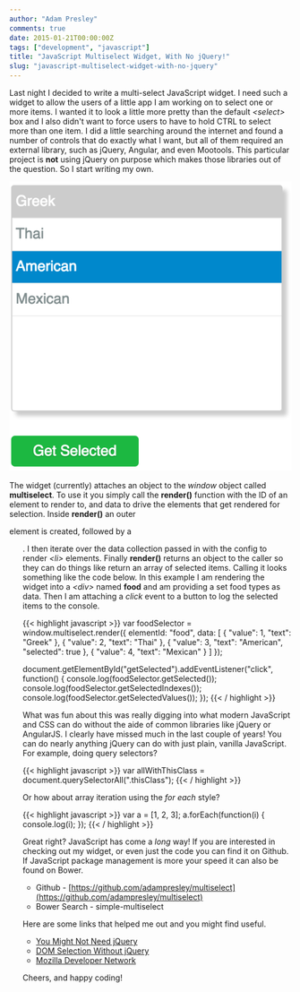 ```yaml
---
author: "Adam Presley"
comments: true
date: 2015-01-21T00:00:00Z
tags: ["development", "javascript"]
title: "JavaScript Multiselect Widget, With No jQuery!"
slug: "javascript-multiselect-widget-with-no-jquery"
---
```


Last night I decided to write a multi-select JavaScript widget. I need such a widget to allow the users of a little app I am working on to select one or more items. I wanted it to look a little more pretty than the default *&lt;select&gt;* box and I also didn't want to force users to have to hold CTRL to select more than one item. I did a little searching around the internet and found a number of controls that do exactly what I want, but all of them required an external library, such as jQuery, Angular, and even Mootools. This particular project is **not** using jQuery on purpose which makes those libraries out of the question. So I start writing my own.

![Screenshot](/assets/adampresley/images/posts/multiselect-1.png)

<!-- excerpt -->

The widget (currently) attaches an object to the *window* object called **multiselect**. To use it you simply call the **render()** function with the ID of an element to render to, and data to drive the elements that get rendered for selection. Inside **render()** an outer *<div>* element is created, followed by a *<ul>*. I then iterate over the data collection passed in with the config to render *&lt;li&gt;* elements. Finally **render()** returns an object to the caller so they can do things like return an array of selected items. Calling it looks something like the code below. In this example I am rendering the widget into a *&lt;div&gt;* named **food** and am providing a set food types as data. Then I am attaching a *click* event to a button to log the selected items to the console.

{{< highlight javascript >}}
var foodSelector = window.multiselect.render({
    elementId: "food",
    data: [
        { "value": 1, "text": "Greek" },
        { "value": 2, "text": "Thai" },
        { "value": 3, "text": "American", "selected": true },
        { "value": 4, "text": "Mexican" }
    ]
});

document.getElementById("getSelected").addEventListener("click", function() {
    console.log(foodSelector.getSelected());
    console.log(foodSelector.getSelectedIndexes());
    console.log(foodSelector.getSelectedValues());
});
{{< / highlight >}}

What was fun about this was really digging into what modern JavaScript and CSS can do without the aide of common libraries like jQuery or AngularJS. I clearly have missed much in the last couple of years! You can do nearly anything jQuery can do with just plain, vanilla JavaScript. For example, doing query selectors?

{{< highlight javascript >}}
var allWithThisClass = document.querySelectorAll(".thisClass");
{{< / highlight >}}

Or how about array iteration using the *for each* style?

{{< highlight javascript >}}
var a = [1, 2, 3];
a.forEach(function(i) {
	console.log(i);
});
{{< / highlight >}}

Great right? JavaScript has come a *long* way! If you are interested in checking out my widget, or even just the code you can find it on Github. If JavaScript package management is more your speed it can also be found on Bower.

* Github - [https://github.com/adampresley/multiselect](https://github.com/adampresley/multiselect)
* Bower Search - simple-multiselect

Here are some links that helped me out and you might find useful.

* [You Might Not Need jQuery](http://youmightnotneedjquery.com/)
* [DOM Selection Without jQuery](http://youmightnotneedjquery.com/)
* [Mozilla Developer Network](https://developer.mozilla.org/en-US/)

Cheers, and happy coding!
